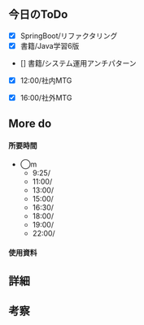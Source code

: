 ## 今日のToDo
<!-- 成果(できたこと/できなかったこと) -->
- [x] SpringBoot/リファクタリング
- [x] 書籍/Java学習6版
- [] 書籍/システム運用アンチパターン
- [x] 12:00/社内MTG
- [x] 16:00/社外MTG


## More do


#### 所要時間
- ◯m
  - 9:25/
  - 11:00/
  - 13:00/
  - 15:00/
  - 16:30/
  - 18:00/
  - 19:00/
  - 22:00/
#### 使用資料
<!-- 使用資料(教材/書籍/ワークシート/Youtube) -->

## 詳細
<!-- 詳細(キーワード/プロセス//具体例を挙げる/今回の課題解決を今後に繋げられる形で記録) -->


## 考察
<!-- 考察(今後の展望/) -->
